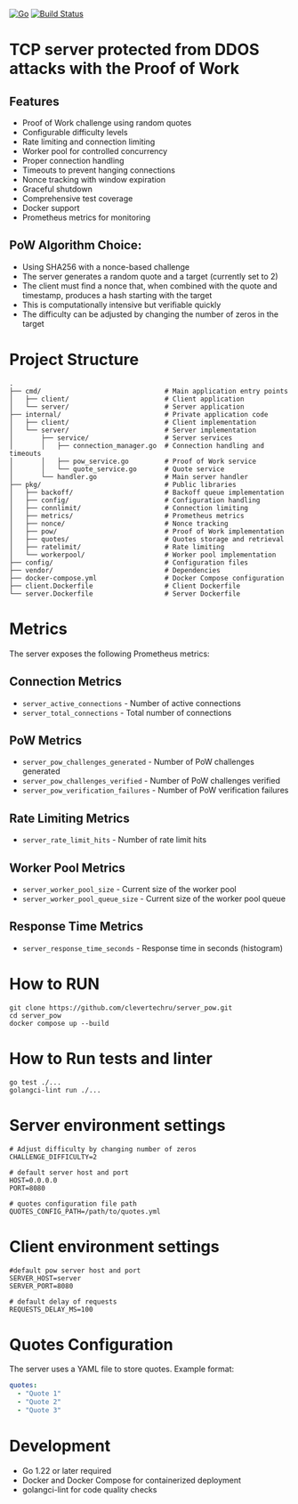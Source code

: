 [![Go](https://github.com/clevertechru/server_pow/actions/workflows/go.yml/badge.svg)](https://github.com/clevertechru/server_pow/actions/workflows/go.yml)
[![Build Status](https://app.travis-ci.com/clevertechru/server_pow.svg?token=bbzT95wZRUs7cXAPJccG&branch=main)](https://app.travis-ci.com/clevertechru/server_pow)
# TCP server protected from DDOS attacks with the Proof of Work
## Features
* Proof of Work challenge using random quotes
* Configurable difficulty levels
* Rate limiting and connection limiting
* Worker pool for controlled concurrency
* Proper connection handling
* Timeouts to prevent hanging connections
* Nonce tracking with window expiration
* Graceful shutdown
* Comprehensive test coverage
* Docker support
* Prometheus metrics for monitoring
## PoW Algorithm Choice:
* Using SHA256 with a nonce-based challenge
* The server generates a random quote and a target (currently set to 2)
* The client must find a nonce that, when combined with the quote and timestamp, produces a hash starting with the target
* This is computationally intensive but verifiable quickly
* The difficulty can be adjusted by changing the number of zeros in the target

# Project Structure
```
.
├── cmd/                               # Main application entry points
│   ├── client/                        # Client application
│   └── server/                        # Server application
├── internal/                          # Private application code
│   ├── client/                        # Client implementation
│   └── server/                        # Server implementation
│       ├── service/                   # Server services
│       │   ├── connection_manager.go  # Connection handling and timeouts
│       │   ├── pow_service.go         # Proof of Work service
│       │   └── quote_service.go       # Quote service
│       └── handler.go                 # Main server handler
├── pkg/                               # Public libraries
│   ├── backoff/                       # Backoff queue implementation
│   ├── config/                        # Configuration handling
│   ├── connlimit/                     # Connection limiting
│   ├── metrics/                       # Prometheus metrics
│   ├── nonce/                         # Nonce tracking
│   ├── pow/                           # Proof of Work implementation
│   ├── quotes/                        # Quotes storage and retrieval
│   ├── ratelimit/                     # Rate limiting
│   └── workerpool/                    # Worker pool implementation
├── config/                            # Configuration files
├── vendor/                            # Dependencies
├── docker-compose.yml                 # Docker Compose configuration
├── client.Dockerfile                  # Client Dockerfile
└── server.Dockerfile                  # Server Dockerfile
```

# Metrics
The server exposes the following Prometheus metrics:

## Connection Metrics
* `server_active_connections` - Number of active connections
* `server_total_connections` - Total number of connections

## PoW Metrics
* `server_pow_challenges_generated` - Number of PoW challenges generated
* `server_pow_challenges_verified` - Number of PoW challenges verified
* `server_pow_verification_failures` - Number of PoW verification failures

## Rate Limiting Metrics
* `server_rate_limit_hits` - Number of rate limit hits

## Worker Pool Metrics
* `server_worker_pool_size` - Current size of the worker pool
* `server_worker_pool_queue_size` - Current size of the worker pool queue

## Response Time Metrics
* `server_response_time_seconds` - Response time in seconds (histogram)

# How to RUN
```
git clone https://github.com/clevertechru/server_pow.git
cd server_pow
docker compose up --build
```

# How to Run tests and linter
```
go test ./...
golangci-lint run ./...
```

# Server environment settings
```
# Adjust difficulty by changing number of zeros
CHALLENGE_DIFFICULTY=2

# default server host and port
HOST=0.0.0.0
PORT=8080

# quotes configuration file path
QUOTES_CONFIG_PATH=/path/to/quotes.yml
```

# Client environment settings
```
#default pow server host and port
SERVER_HOST=server
SERVER_PORT=8080

# default delay of requests
REQUESTS_DELAY_MS=100
```

# Quotes Configuration
The server uses a YAML file to store quotes. Example format:
```yaml
quotes:
  - "Quote 1"
  - "Quote 2"
  - "Quote 3"
```

# Development
* Go 1.22 or later required
* Docker and Docker Compose for containerized deployment
* golangci-lint for code quality checks
